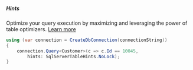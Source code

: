 <h5 class="center code-title">Hints</h5>

Optimize your query execution by maximizing and leveraging the power of table optimizers. [Learn more](/feature/hints)

```csharp
using (var connection = CreateDbConnection(connectionString))
{
    connection.Query<Customer>(c => c.Id == 10045,
        hints: SqlServerTableHints.NoLock);
}
```

